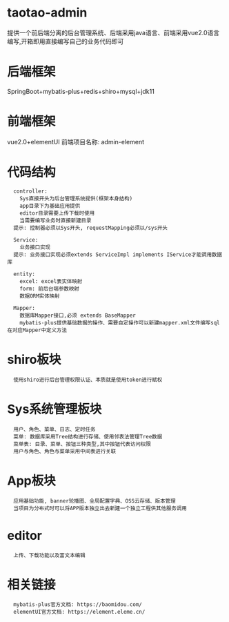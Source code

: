# taotao-admin
提供一个前后端分离的后台管理系统、后端采用java语言、前端采用vue2.0语言编写,开箱即用直接编写自己的业务代码即可
# 后端框架
  SpringBoot+mybatis-plus+redis+shiro+mysql+jdk11
# 前端框架
  vue2.0+elementUI
  前端项目名称: admin-element
# 代码结构
```
  controller:
  	Sys直接开头为后台管理系统提供(框架本身结构)
  	app目录下为基础应用提供
  	editor目录需要上传下载时使用
  	当需要编写业务时直接新建目录
  提示: 控制器必须以Sys开头, requestMapping必须以/sys开头
```
```
  Service:
   	业务接口实现
  提示: 业务接口实现必须extends ServiceImpl implements IService才能调用数据库
```
```  
  entity:
    excel: excel表实体映射
    form: 前后台端参数映射
    数据ORM实体映射
```
```  
  Mapper:
  	数据库Mapper接口,必须 extends BaseMapper
  	mybatis-plus提供基础数据的操作、需要自定操作可以新建mapper.xml文件编写sql在对应Mapper中定义方法
```
# shiro板块
```
  使用shiro进行后台管理权限认证、本质就是使用token进行赋权
```
# Sys系统管理板块
```
  用户、角色、菜单、日志、定时任务
  菜单: 数据库采用Tree结构进行存储、使用邻表法管理Tree数据
  菜单表: 目录、菜单、按钮三种类型,其中按钮代表访问权限
  用户与角色、角色与菜单采用中间表进行关联
```
# App板块
```
  应用基础功能, banner轮播图、全局配置字典、OSS云存储、版本管理
  当项目为分布式时可以将APP版本独立出去新建一个独立工程供其他服务调用
```
# editor
```
  上传、下载功能以及富文本编辑
```
# 相关链接
```
  mybatis-plus官方文档: https://baomidou.com/
  elementUI官方文档: https://element.eleme.cn/
```